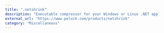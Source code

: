 ```yaml
---
title: ".netshrink"
description: "Executable compressor for your Windows or Linux .NET application executable file using LZMA."
external_url: "https://www.pelock.com/products/netshrink"
category: "Miscellaneous"
---
```

